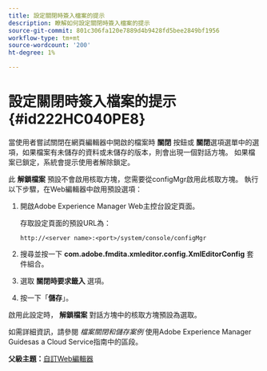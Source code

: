 ```yaml
---
title: 設定關閉時簽入檔案的提示
description: 瞭解如何設定關閉時簽入檔案的提示
source-git-commit: 801c306fa120e7889d4b9428fd5bee2849bf1956
workflow-type: tm+mt
source-wordcount: '200'
ht-degree: 1%

---
```



# 設定關閉時簽入檔案的提示 {#id222HC040PE8}

當使用者嘗試關閉在網頁編輯器中開啟的檔案時 **關閉** 按鈕或 **關閉**&#x200B;選項選單中的選項，如果檔案有未儲存的資料或未儲存的版本，則會出現一個對話方塊。 如果檔案已鎖定，系統會提示使用者解除鎖定。

此 **解鎖檔案** 預設不會啟用核取方塊，您需要從configMgr啟用此核取方塊。 執行以下步驟，在Web編輯器中啟用預設選項：

1. 開啟Adobe Experience Manager Web主控台設定頁面。

   存取設定頁面的預設URL為：

   ```http
   http://<server name>:<port>/system/console/configMgr
   ```

1. 搜尋並按一下 **com.adobe.fmdita.xmleditor.config.XmlEditorConfig** 套件組合。

1. 選取 **關閉時要求籤入** 選項。

1. 按一下「**儲存**」。


啟用此設定時， **解鎖檔案** 對話方塊中的核取方塊預設為選取。

如需詳細資訊，請參閱 *檔案關閉和儲存案例* 使用Adobe Experience Manager Guidesas a Cloud Service指南中的區段。

**父級主題：**[&#x200B;自訂Web編輯器](conf-web-editor.md)

